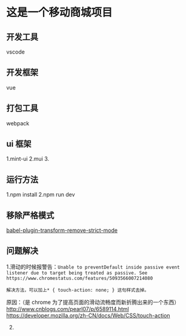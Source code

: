 # 这是一个移动商城项目

## 开发工具

vscode

## 开发框架

vue

## 打包工具

webpack

## ui 框架

1.mint-ui
2.mui 3.

## 运行方法

1.npm install
2.npm run dev

## 移除严格模式

[babel-plugin-transform-remove-strict-mode](https://github.com/genify/babel-plugin-transform-remove-strict-mode)

## 问题解决

1.滑动的时候报警告：`Unable to preventDefault inside passive event listener due to target being treated as passive. See https://www.chromestatus.com/features/5093566007214080`

```
解决方法，可以加上* { touch-action: none; } 这句样式去掉。
```

原因：（是 chrome 为了提高页面的滑动流畅度而新折腾出来的一个东西） http://www.cnblogs.com/pearl07/p/6589114.html
https://developer.mozilla.org/zh-CN/docs/Web/CSS/touch-action

2.
